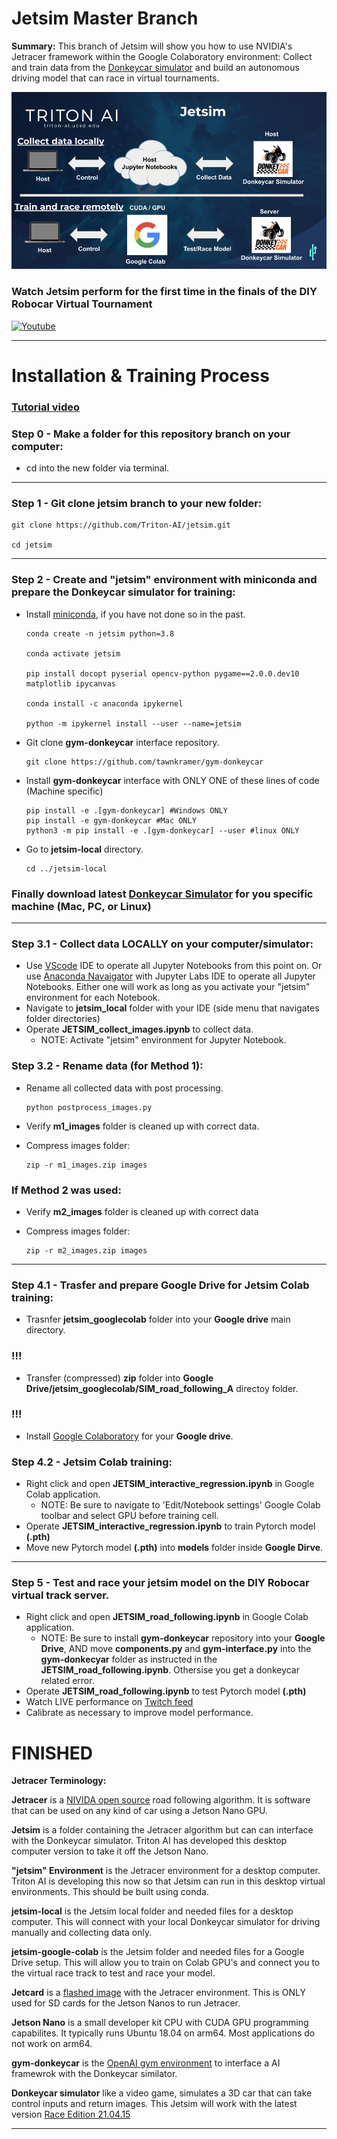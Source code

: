 # Jetsim Master Branch
**Summary:** This branch of Jetsim will show you how to use NVIDIA's Jetracer framework within the Google Colaboratory environment: Collect and train data from the [Donkeycar simulator](https://github.com/tawnkramer/gym-donkeycar/releases) and build an autonomous driving model that can race in virtual tournaments.

![](jetsim.png)


### Watch Jetsim perform for the first time in the finals of the DIY Robocar Virtual Tournament


[![Youtube](https://i.ytimg.com/vi_webp/5m6SmXWeG48/maxresdefault.webp)](https://youtu.be/5m6SmXWeG48)


---


Installation & Training Process
===


### [Tutorial video]()

### **Step 0** - Make a folder for this repository branch on your computer:

- cd into the new folder via terminal.

---

### **Step 1** - Git clone **jetsim** branch to your new folder:

    git clone https://github.com/Triton-AI/jetsim.git

    cd jetsim

---

### **Step 2** - Create and "jetsim" environment with miniconda and prepare the Donkeycar simulator for training:

- Install [miniconda](https://docs.conda.io/projects/conda/en/latest/user-guide/install/index.html), if you have not done so in the past.
  

      conda create -n jetsim python=3.8

      conda activate jetsim

      pip install docopt pyserial opencv-python pygame==2.0.0.dev10 matplotlib ipycanvas

      conda install -c anaconda ipykernel

      python -m ipykernel install --user --name=jetsim


- Git clone **gym-donkeycar** interface repository.

      git clone https://github.com/tawnkramer/gym-donkeycar


- Install **gym-donkeycar** interface with ONLY ONE of these lines of code (Machine specific)
  
      pip install -e .[gym-donkeycar] #Windows ONLY
      pip install -e gym-donkeycar #Mac ONLY
      python3 -m pip install -e .[gym-donkeycar] --user #linux ONLY

- Go to **jetsim-local** directory.

      cd ../jetsim-local

### Finally download latest [Donkeycar Simulator](https://github.com/tawnkramer/gym-donkeycar/releases) for you specific machine (Mac, PC, or Linux)

---



### **Step 3.1** - Collect data LOCALLY on your computer/simulator:

- Use [VScode](https://code.visualstudio.com/) IDE to operate all Jupyter Notebooks from this point on. Or use [Anaconda Navaigator](https://docs.anaconda.com/anaconda/install/) with Jupyter Labs IDE to operate all Jupyter Notebooks. Either one will work as long as you activate your "jetsim" environment for each Notebook. 
- Navigate to **jetsim_local** folder with your IDE (side menu that navigates folder directories)
- Operate **JETSIM_collect_images.ipynb** to collect data.
  - NOTE: Activate "jetsim" environment for Jupyter Notebook.
  
### **Step 3.2** - Rename data (for **Method 1**):
- Rename all collected data with post processing. 

      python postprocess_images.py

- Verify **m1_images** folder is cleaned up with correct data.
- Compress images folder:
      
      zip -r m1_images.zip images

### If **Method 2** was used:
- Verify **m2_images** folder is cleaned up with correct data
- Compress images folder:
      
      zip -r m2_images.zip images

---

### **Step 4.1** - Trasfer and prepare **Google Drive** for Jetsim Colab training:

- Trasnfer **jetsim_googlecolab** folder into your **Google drive** main directory.
### !!!

- Transfer (compressed) **zip** folder into **Google Drive/jetsim_googlecolab/SIM_road_following_A** directoy folder.

### !!!
- Install [Google Colaboratory](https://colab.research.google.com/notebooks/intro.ipynb) for your **Google drive**.

### **Step 4.2** - Jetsim Colab training:

- Right click and open **JETSIM_interactive_regression.ipynb** in Google Colab application.
   - NOTE: Be sure to navigate to 'Edit/Notebook settings' Google Colab toolbar and select GPU before training cell. 
- Operate **JETSIM_interactive_regression.ipynb** to train Pytorch model **(.pth)**
- Move new Pytorch model **(.pth)** into **models** folder inside **Google Dirve**.

---

### **Step 5** - Test and race your jetsim model on the DIY Robocar virtual track server.

- Right click and open **JETSIM_road_following.ipynb** in Google Colab application.
    - NOTE: Be sure to install **gym-donkeycar** repository into your **Google Drive**, AND move **components.py** and **gym-interface.py** into the **gym-donkecyar** folder as instructed in the **JETSIM_road_following.ipynb**. Othersise you get a donkeycar related error.
- Operate **JETSIM_road_following.ipynb** to test Pytorch model **(.pth)**
- Watch LIVE performance on [Twitch feed](https://www.twitch.tv/roboticists)
- Calibrate as necessary to improve model performance.

FINISHED
===

**Jetracer Terminology:**

**Jetracer** is a [NIVIDA open source](https://github.com/abritten/jetracer) road following algorithm. It is software that can be used on any kind of car using a Jetson Nano GPU.

**Jetsim** is a folder containing the Jetracer algorithm but can can interface with the Donkeycar simulator. Triton AI has developed this desktop computer version to take it off the Jetson Nano.

**"jetsim" Environment** is the Jetracer environment for a desktop computer. Triton AI is developing this now so that Jetsim can run in this desktop virtual environments. This should be built using conda. 

**jetsim-local** is the Jetsim local folder and needed files for a desktop computer. This will connect with your local Donkeycar simulator for driving manually and collecting data only.  

**jetsim-google-colab** is the Jetsim folder and needed files for a Google Drive setup. This will allow you to train on Colab GPU's and connect you to the virtual race track to test and race your model.  

**Jetcard** is a [flashed image](https://github.com/NVIDIA-AI-IOT/jetcard) with the Jetracer environment. This is ONLY used for SD cards for the Jetson Nanos to run Jetracer.

**Jetson Nano** is a small developer kit CPU with CUDA GPU programming capabilites. It typically runs Ubuntu 18.04 on arm64. Most applications do not work on arm64.

**gym-donkeycar** is the [OpenAI gym environment](https://github.com/tawnkramer/gym-donkeycar) to interface a AI framewrok with the Donkeycar similator. 

**Donkeycar simulator** like a video game, simulates a 3D car that can take control inputs and return images. This Jetsim will work with the latest version [Race Edition 21.04.15](https://github.com/tawnkramer/gym-donkeycar/releases/tag/v21.04.15)

---
